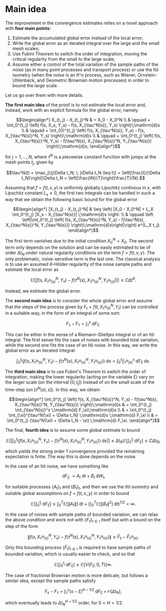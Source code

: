 # Main idea

The improvement in the convergence estimates relies on a novel approach with **four main points:**

1. Estimate the accumulated global error instead of the local error;
2. Write the global error as an iterated integral over the large and the small mesh scales;
3. Use Fubini Theorem to switch the order of integration, moving the critical regularity from the small to the large scale;
4. Assume either a control of the total variation of the sample paths of the noise (as in many point processes and transport process) or use the Itô isometry (when the noise is an It\^o process, such as Wiener, Ornstein-Uhlenbeck, and Geometric Brownian motion processes) in order to bound the large scale.

Let us go over them with more details.

**The first main idea** of the proof is to not estimate the local error and, instead, work with an explicit formula for the global error, namely
```math
\begin{align*}
    X_{t_j} - X_{t_j}^N & = X_0 - X_0^N \\
    & \qquad + \int_0^{t_j} \left( f(s, X_s, Y_s) - f(s, X_{\tau^N(s)}, Y_s) \right)\;\mathrm{d}s  \\ 
    & \qquad + \int_{0}^{t_j} \left( f(s, X_{\tau^N(s)}, Y_s) - f(s, X_{\tau^N(s)}^N, Y_s) \right)\;\mathrm{d}s \\
    & \qquad + \int_0^{t_j} \left( f(s, X_{\tau^N(s)}^N, Y_s) - f(\tau^N(s), X_{\tau^N(s)}^N, Y_{\tau^N(s)}) \right)\;\mathrm{d}s,
\end{align*}
```
for $j = 1, \ldots, N,$ where $\tau^N$ is a piecewise constant function with jumps at the mesh points $t_j$, given by
```math
\tau^N(t) = \max_j\{j\Delta t_N; \; j\Delta t_N \leq t\} = \left[\frac{t}{\Delta t_N}\right]\Delta t_N = \left[\frac{tN}{T}\right]\frac{T}{N}.
```

Assuming that $f=f(t, x, y)$ is uniformly globally Lipschitz continous in $x$, with Lipschitz constant $L_x\geq 0$, the first two integrals can be handled in such a way that we obtain the following basic bound for the global error
```math
\begin{align*}
    |X_{t_j} - X_{t_j}^N| & \leq \left( |X_0 - X_0^N| + L_X \int_0^{t_j} |X_s - X_{\tau^N(s)}| \;\mathrm{d}s \right. \\
    & \qquad \left. \left|\int_0^{t_j} \left( f(s, X_{\tau^N(s)}^N, Y_s) - f(\tau^N(s), X_{\tau^N(s)}^N, Y_{\tau^N(s)}) \right)\;\mathrm{d}s\right|\right) e^{L_X t_j}.
\end{align*}
```

The first term vanishes due to the initial condition $X_0^N = X_0$. The second term only depends on the solution and can be easily estimated to be of order $\Delta t_N$ under natural regularity conditions on the term $f=f(t, x, y)$. The only problematic, noise-sensitive term is the last one. The classical analysis is to use an assumed $\theta$-Hölder regularity of the noise sample paths and estimate the local error as
```math
    \mathbb{E}\left[\left|f(s, X_{\tau^N(s)}^N, Y_s) - f(\tau^N(s), X_{\tau^N(s)}^N, Y_{\tau^N(s)})\right|\right] \leq C\Delta t^{\theta}.
```

Instead, we estimate the global error.

The **second main idea** is to consider the whole global error and assume that the steps of the process given by $F_t = f(t, X_{\tau^N(t)}^N, Y_t)$ can be controlled in a suitable way, in the form of an integral of some sort:
```math
    F_s - F_\tau = \int_\tau^s \;\mathrm{d}F_\xi.
```
This can be either in the sense of a Riemann-Stieltjes integral or of an Itô integral. The first sense fits the case of noises with bounded total variation, while the second one fits the case of an Itô noise. In this way, we write the global error as an iterated integral:
```math
    \int_0^{t_j} \left( f(s, X_{\tau^N(s)}^N, Y_s) - f(\tau^N(s), X_{\tau^N(s)}^N, Y_{\tau^N(s)}) \right)\;\mathrm{d}s = \int_0^{t_j} \int_{\tau^N(s)}^s \;\mathrm{d}  F_\xi\;\mathrm{d}s.
```

The **third main idea** is to use Fubini's Theorem to switch the order of integration, making the lower regularity (acting on the variable $\xi$) vary on the larger scale (on the interval $[0, t_j]$) instead of on the small scale of the time-step (on $[\tau^N(s), s]$). In this way, we obtain
```math
\begin{align*}
    \int_0^{t_j} \left( f(s, X_{\tau^N(s)}^N, Y_s) - f(\tau^N(s), X_{\tau^N(s)}^N, Y_{\tau^N(s)}) \right)\;\mathrm{d}s & = \int_0^{t_j} \int_{\tau^N(s)}^s \;\mathrm{d}  F_\xi\;\mathrm{d}s \\
    & = \int_0^{t_j} \int_{\xi}^{\tau^N(\xi) + \Delta t_N} \;\mathrm{d}s \;\mathrm{d} F_\xi \\
    & = \int_0^{t_j} (\tau^N(\xi) + \Delta t_N - \xi) \;\mathrm{d} F_\xi.
\end{align*}
```

The final, **fourth idea** is to assume some global estimate to bound
```math
    \mathbb{E}\left[\left| \int_0^{t_j} \left( f(s, X_{\tau^N(s)}^N, Y_s) - f(\tau^N(s), X_{\tau^N(s)}^N, Y_{\tau^N(s)}) \right)\;\mathrm{d}s\right|\right] \leq \Delta t_N \mathbb{E}\left[\int_0^{t_j} \;\mathrm{d} F_\xi\right] \leq C \Delta t_N,
```
which yields the strong order 1 convergence provided the remaining expectation is finite. The way this is done depends on the noise.

In the case of an Itô noise, we have something like
```math
\;\mathrm{d} F_\xi\ = A_t\;\mathrm{d}t + B_t\;\mathrm{d}W_t,
```
for suitable processes $\{A_t\}_t$ and $\{B_t\}_t$, and then we use the *Itô isometry* and suitable global assumptions on $f=f(t, x,, y)$ in order to bound
```math
\mathbb{E}\left[\int_0^{t_j} \;\mathrm{d} F_\xi\right] \leq \int_0^T\mathbb{E}\left[\|A_t\|\right] \;\mathrm{d}t + \left( \int_0^T\mathbb{E}\left[\|B_t\|^2\right] \;\mathrm{d}t\right)^{1/2} < \infty.
```

In the case of noises with sample paths of bounded variation, we can relax the above condition and work not with $\{F_t\}_{t\in I}$ itself but with a bound on the step of the form
```math
    \|f(s, X_{\tau^N(s)}^N, Y_s) - f(\tau^N(s), X_{\tau^N(s)}^N, Y_{\tau^N(s)})\| \leq \bar F_s - \bar F_{\tau^N(s)}.
```
Only this bounding process $\{\bar F_t\}_{t\in I}$ is required to have sample paths of bounded variation, which is usually easier to check, and so that
```math
\mathbb{E}\left[\int_0^{t_j} \;\mathrm{d} F_\xi\right] \leq \mathbb{E}\left[V(F_\xi; 0, T)\right]\infty.
```

The case of fractional Brownian motion is more delicate, but follows a similar idea, except the sample paths satisfy
```math
    F_s - F_\tau = \int_\tau^s (s - \xi)^{H-1/2}\;\mathrm{d}F_\xi + \mathcal{O}(\Delta t_N),
```
which eventually leads to $\Delta t_N^{H + 1/2}$ order, for $0 < H < 1/2.$
